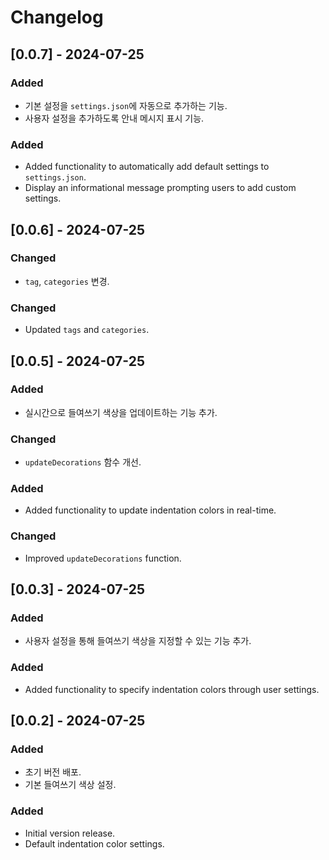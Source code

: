 # Changelog

## [0.0.7] - 2024-07-25
### Added
- 기본 설정을 `settings.json`에 자동으로 추가하는 기능.
- 사용자 설정을 추가하도록 안내 메시지 표시 기능.

### Added
- Added functionality to automatically add default settings to `settings.json`.
- Display an informational message prompting users to add custom settings.

## [0.0.6] - 2024-07-25
### Changed
- `tag`, `categories` 변경.

### Changed
- Updated `tags` and `categories`.

## [0.0.5] - 2024-07-25
### Added
- 실시간으로 들여쓰기 색상을 업데이트하는 기능 추가.

### Changed
- `updateDecorations` 함수 개선.

### Added
- Added functionality to update indentation colors in real-time.

### Changed
- Improved `updateDecorations` function.

## [0.0.3] - 2024-07-25
### Added
- 사용자 설정을 통해 들여쓰기 색상을 지정할 수 있는 기능 추가.

### Added
- Added functionality to specify indentation colors through user settings.

## [0.0.2] - 2024-07-25
### Added
- 초기 버전 배포.
- 기본 들여쓰기 색상 설정.

### Added
- Initial version release.
- Default indentation color settings.
